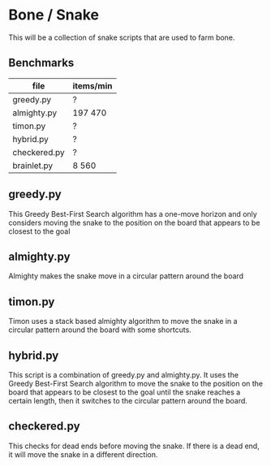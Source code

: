 # Bone / Snake
This will be a collection of snake scripts that are used to farm bone.

## Benchmarks
| file         | items/min |
| -----------  | --------- |
| greedy.py    | ?         |
| almighty.py  |   197 470 |
| timon.py     | ?         |
| hybrid.py    | ?         |
| checkered.py | ?         |
| brainlet.py  |     8 560 |


## greedy.py
This Greedy Best-First Search algorithm has a one-move horizon and only considers moving the snake to the position on the board that appears to be closest to the goal

## almighty.py
Almighty makes the snake move in a circular pattern around the board

## timon.py
Timon uses a stack based almighty algorithm to move the snake in a circular pattern around the board with some shortcuts.

## hybrid.py
This script is a combination of greedy.py and almighty.py. It uses the Greedy Best-First Search algorithm to move the snake to the position on the board that appears to be closest to the goal until the snake reaches a certain length, then it switches to the circular pattern around the board.

## checkered.py
This checks for dead ends before moving the snake. If there is a dead end, it will move the snake in a different direction.

